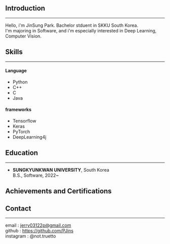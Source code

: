 ## Introduction
- - -
Hello, i'm JinSung Park. Bachelor stduent in SKKU South Korea.   
I'm majoring in Software, and i'm especially interested in Deep Learning, Computer Vision.

## Skills
- - -
#### Language
- Python
- C++
- C
- Java

#### frameworks
- Tensorflow
- Keras
- PyTorch
- DeepLearning4j

## Education
- - -
- **SUNGKYUNKWAN UNIVERSITY**, South Korea   
B.S., Software, 2022~

## Achievements and Certifications


## Contact
- - -
email : <jerry03122p@gmail.com>   
github : <https://github.com/PJins>   
instagram : @not.truetto   
